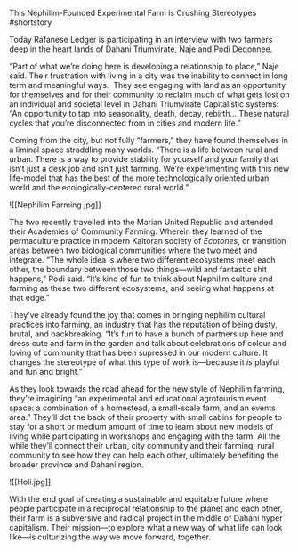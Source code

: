 This Nephilim-Founded Experimental Farm is Crushing Stereotypes
#shortstory

Today Rafanese Ledger is participating in an interview with two farmers deep in the heart lands of Dahani Triumvirate, Naje and Podi Deqonnee.

“Part of what we’re doing here is developing a relationship to place,” Naje said. Their frustration with living in a city was the inability to connect in long term and meaningful ways.  They see engaging with land as an opportunity for themselves and for their community to reclaim much of what gets lost on an individual and societal level in Dahani Triumvirate Capitalistic systems: “An opportunity to tap into seasonality, death, decay, rebirth… These natural cycles that you’re disconnected from in cities and modern life.”

Coming from the city, but not fully “farmers,” they have found themselves in a liminal space straddling many worlds. “There is a life between rural and urban. There is a way to provide stability for yourself and your family that isn’t just a desk job and isn’t just farming. We’re experimenting with this new life-model that has the best of the more technologically oriented urban world and the ecologically-centered rural world.”

![[Nephilim Farming.jpg]]

The two recently travelled into the Marian United Republic and attended their Academies of Community Farming. Wherein they learned of the permaculture practice in modern Kaltoran society of _Ecotones_, or transition areas between two biological communities where the two meet and integrate. “The whole idea is where two different ecosystems meet each other, the boundary between those two things—wild and fantastic shit happens,” Podi said. “It’s kind of fun to think about Nephilim culture and farming as these two different ecosystems, and seeing what happens at that edge.”

They’ve already found the joy that comes in bringing nephilim cultural practices into farming, an industry that has the reputation of being dusty, brutal, and backbreaking. “It’s fun to have a bunch of partners up here and dress cute and farm in the garden and talk about celebrations of colour and loving of community that has been supressed in our modern culture. It changes the stereotype of what this type of work is—because it _is_ playful and fun and bright.”

As they look towards the road ahead for the new style of Nephilim farming, they’re imagining “an experimental and educational agrotourism event space: a combination of a homestead, a small-scale farm, and an events area.” They’ll dot the back of their property with small cabins for people to stay for a short or medium amount of time to learn about new models of living while participating in workshops and engaging with the farm. All the while they’ll connect their urban, city community and their farming, rural community to see how they can help each other, ultimately benefiting the broader province and Dahani region.

![[Holi.jpg]]

With the end goal of creating a sustainable and equitable future where people participate in a reciprocal relationship to the planet and each other, their farm is a subversive and radical project in the middle of Dahani hyper capitalism. Their mission—to explore what a new way of what life can look like—is culturizing the way we move forward, together.